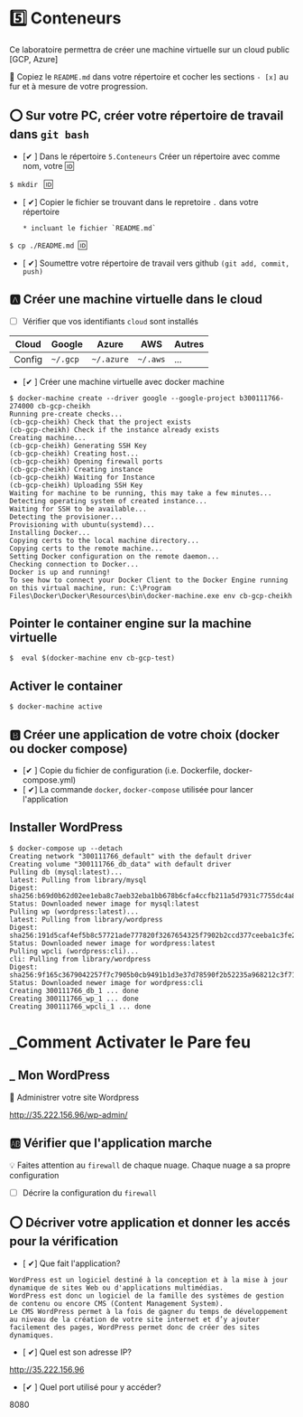 # :five: Conteneurs

Ce laboratoire permettra de créer une machine virtuelle sur un cloud public [GCP, Azure]

:closed_book: Copiez le `README.md` dans votre répertoire et cocher les sections `- [x]` au fur et à mesure de votre progression.

## :o: Sur votre PC, créer votre répertoire de travail dans `git bash`

- [✔ ] Dans le répertoire `5.Conteneurs` Créer un répertoire avec comme nom, votre :id:

`$ mkdir ` :id:

- [ ✔] Copier le fichier se trouvant dans le repretoire `.` dans votre répertoire

      * incluant le fichier `README.md` 


`$ cp ./README.md `:id:` `

- [ ✔] Soumettre votre répertoire de travail vers github `(git add, commit, push)` 

## :a: Créer une machine virtuelle dans le cloud

- [ ] Vérifier que vos identifiants `cloud` sont installés

| Cloud  |  Google  | Azure       | AWS      |  Autres |
|--------|----------|-------------|----------|---------|
| Config | `~/.gcp` | `~/.azure`  | `~/.aws` |  ...    |

- [✔ ] Créer une machine virtuelle avec docker machine
```
$ docker-machine create --driver google --google-project b300111766-274000 cb-gcp-cheikh
Running pre-create checks...
(cb-gcp-cheikh) Check that the project exists
(cb-gcp-cheikh) Check if the instance already exists
Creating machine...
(cb-gcp-cheikh) Generating SSH Key
(cb-gcp-cheikh) Creating host...
(cb-gcp-cheikh) Opening firewall ports
(cb-gcp-cheikh) Creating instance
(cb-gcp-cheikh) Waiting for Instance
(cb-gcp-cheikh) Uploading SSH Key
Waiting for machine to be running, this may take a few minutes...
Detecting operating system of created instance...
Waiting for SSH to be available...
Detecting the provisioner...
Provisioning with ubuntu(systemd)...
Installing Docker...
Copying certs to the local machine directory...
Copying certs to the remote machine...
Setting Docker configuration on the remote daemon...
Checking connection to Docker...
Docker is up and running!
To see how to connect your Docker Client to the Docker Engine running on this virtual machine, run: C:\Program Files\Docker\Docker\Resources\bin\docker-machine.exe env cb-gcp-cheikh

```

## Pointer le container engine sur la machine virtuelle

```
$  eval $(docker-machine env cb-gcp-test)
```
## Activer le container

```
$ docker-machine active
```
## :b: Créer une application de votre choix (docker ou docker compose)

- [✔ ] Copie du fichier de configuration (i.e. Dockerfile, docker-compose.yml)
- [ ✔] La commande `docker`, `docker-compose` utilisée pour lancer l'application


## Installer WordPress

```
$ docker-compose up --detach
Creating network "300111766_default" with the default driver
Creating volume "300111766_db_data" with default driver
Pulling db (mysql:latest)...
latest: Pulling from library/mysql
Digest: sha256:b69d0b62d02ee1eba8c7aeb32eba1bb678b6cfa4ccfb211a5d7931c7755dc4a8
Status: Downloaded newer image for mysql:latest
Pulling wp (wordpress:latest)...
latest: Pulling from library/wordpress
Digest: sha256:191d5caf4ef5b8c57721ade777820f3267654325f7902b2ccd377ceeba1c3fe2
Status: Downloaded newer image for wordpress:latest
Pulling wpcli (wordpress:cli)...
cli: Pulling from library/wordpress
Digest: sha256:9f165c3679042257f7c7905b0cb9491b1d3e37d78590f2b52235a968212c3f71
Status: Downloaded newer image for wordpress:cli
Creating 300111766_db_1 ... done
Creating 300111766_wp_1 ... done
Creating 300111766_wpcli_1 ... done

```

# _Comment Activater le  Pare feu

## _ Mon WordPress

📌 Administrer votre site Wordpress

http://35.222.156.96/wp-admin/

## :ab: Vérifier que l'application marche

:bulb: Faites attention au `firewall` de chaque nuage. Chaque nuage a sa propre configuration

- [ ] Décrire la configuration du `firewall`

## :o: Décriver votre application et donner les accés pour la vérification 

- [ ✔] Que fait l'application?
```
WordPress est un logiciel destiné à la conception et à la mise à jour dynamique de sites Web ou d'applications multimédias.
WordPress est donc un logiciel de la famille des systèmes de gestion de contenu ou encore CMS (Content Management System).
Le CMS WordPress permet à la fois de gagner du temps de développement au niveau de la création de votre site internet et d’y ajouter facilement des pages, WordPress permet donc de créer des sites dynamiques.

```
- [ ✔] Quel est son adresse IP?

http://35.222.156.96

- [✔ ] Quel port utilisé pour y accéder?

8080
